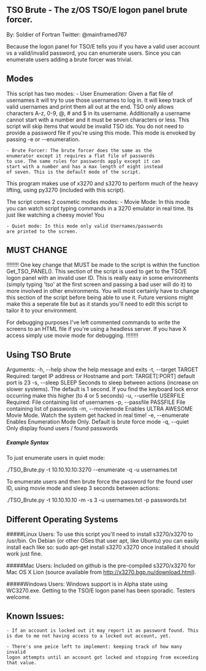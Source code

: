 TSO Brute - The z/OS TSO/E logon panel brute forcer.
-----------------------------------------------------
By: Soldier of Fortran
Twitter: @mainframed767

Because the logon panel for TSO/E tells you if you have a valid user account vs a 
valid/invalid password, you can enumerate users. Since you can enumerate users 
adding a brute forcer was trivial. 


Modes
-----

This script has two modes:
	- User Enumeration: Given a flat file of usernames it 
	will try to use those usernames to log in. It will keep 
	track of valid usernames and print them all out at the 
	end. TSO only allows characters A-z, 0-9, @, # and $ in 
	its username. Additionally a username cannot start with 
	a number and it must be seven characters or less. This 
	script will skip items that would be invalid TSO ids. You 
	do not need to provide a password file if you're using 
	this mode. This mode is envoked by passing -e or 
	--enumeration.
	
	- Brute Forcer: The brute forcer does the same as the 
	enumerator except it requires a flat file of passwords 
	to use. The same rules for passwords apply except it can 
	start with a number and has a max length of eight instead 
	of seven. This is the default mode of the script. 

This program makes use of x3270 and s3270 to perform much of the heavy lifting, 
using py3270 (included with this script). 


The script comes 2 cosmetic modes modes:
	- Movie Mode: In this mode you can watch script typing 
	commands in a 3270 emulator in real time. Its just like
	 watching a cheesy movie! You

	- Quiet mode: In this mode only valid Usernames/passwords
	are printed to the screen. 

MUST CHANGE
-----------
!!!!!!!!
One key change that MUST be made to the script is within the function Get_TSO_PANEL(). This section of the script is used to get to the TSO/E logon panel with an invalid user ID. This is really easy in some environments (simply typing 'tso' at the first screen and passing a bad user will do it) to more involved in other environments. You will most certainly have to change this section of the script before being able to use it. Future versions might make this a seperate file but as it stands you'll need to edit this script to tailor it to your environment. 

For debugging purposes I've left commented commands to write the screens to an HTML file if you're using a headless server. If you have X access simply use movie mode for debugging. 
!!!!!!!!

Using TSO Brute
---------------


Arguments:
  -h, --help            show the help message and exits
  -t, --target TARGET
                        Required: target IP address or Hostname and port: TARGET[:PORT]
                        default port is 23
  -s, --sleep SLEEP
                        Seconds to sleep between actions (increase on slower
                        systems). The default is 1 second. If you find the keyboard 
			lock error occurring make this higher (to 4 or 5 seconds)
  -u, --userfile USERFILE
                        Required: File containing list of usernames
  -p, --passfile PASSFILE
                        File containing list of passwords
  -m, --moviemode       Enables ULTRA AWESOME Movie Mode. Watch the system get
                        hacked in real time!
  -e, --enumerate       Enables Enumeration Mode Only. Default is brute force
                        mode
  -q, --quiet           Only display found users / found passwords


##### Example Syntax
To just enumerate users in quiet mode:

./TSO_Brute.py -t 10.10.10.10:3270 --enumerate -q -u usernames.txt

To enumerate users and then brute force the password for the found user ID, using movie mode and sleep 3 seconds between actions:

./TSO_Brute.py -t 10.10.10.10 -m -s 3 -u usernames.txt -p passwords.txt


Different Operating Systems
---------------------------
#####Linux Users:
	To use this script you'll need to install s3270/x3270 to /usr/bin. 
	On Debian (or other OSes that user apt, like Ubuntu) you can easily 
	install each like so:
		sudo apt-get install s3270 x3270
	once installed it should work just fine.

#####Mac Users:
	Included on github is the pre-compiled s3270/x3270 for Mac OS X Lion 
	(source available from http://x3270.bgp.nu/download.html). 

#####Windows Users:
	Windows support is in Alpha state using WC3270.exe. Getting to the 
	TSO/E logon panel has been sporadic. Testers welcome. 

Known Issues:
-------------
	- If an account is locked out it may report it as password found. This 
	is due to me not having access to a locked out account, yet. 
	
	- There's one peice left to implement: keeping track of how many invalid 
	logon attempts until an account got locked and stopping from exceeding 
	that value.  
